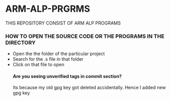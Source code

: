 # ARM-ALP-PRGRMS
THIS REPOSITORY CONSIST OF ARM ALP PROGRAMS
<h3>HOW TO OPEN THE SOURCE CODE OR THE PROGRAMS IN THE DIRECTORY</h3>
<ul>
<li>Open the the folder of the particular project</li>
<li>Search for the .s file in that folder</li>
<li>Click on that file to open</li</ul>
<br>
<h4>Are you seeing unverified tags in commit section?</h4>
<p>Its because my old gpg key got deleted accidentally. Hence I added new gpg key</p>
